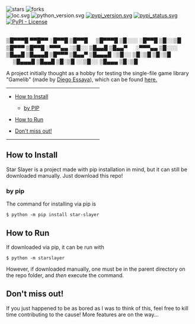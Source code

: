 <p align="left">

<img alt="stars" src="https://img.shields.io/github/stars/NLGS2907/star-slayer?label=Stars&style=social" />
<img alt="forks" src="https://img.shields.io/github/forks/NLGS2907/star-slayer?label=Forks&style=social" />
<br/>

<img alt="loc.svg" src="https://img.shields.io/tokei/lines/github/NLGS2907/star-slayer?label=lines%20of%20code"/>
<img alt="python_version.svg" src="https://img.shields.io/pypi/pyversions/star-slayer"/>
<a href="https://pypi.org/project/star-slayer/">
<img alt="pypi_version.svg" src="https://img.shields.io/pypi/v/star-slayer"/></a>
<a href="https://pypi.org/project/star-slayer/">
<img alt="pypi_status.svg" src="https://img.shields.io/pypi/status/star-slayer"/></a>
<a href="https://pypi.org/project/star-slayer/">
<img alt="PyPI - License" src="https://img.shields.io/pypi/l/star-slayer"/></a>
<br/><br/>



▒█▀▀▀█ ▀▀█▀▀ ░█▀▀█ ▒█▀▀█ 　 ▒█▀▀▀█ ▒█░░░ ░█▀▀█ ▒█░░▒█ ▒█▀▀▀ ▒█▀▀█ 
░▀▀▀▄▄ ░▒█░░ ▒█▄▄█ ▒█▄▄▀ 　 ░▀▀▀▄▄ ▒█░░░ ▒█▄▄█ ▒█▄▄▄█ ▒█▀▀▀ ▒█▄▄▀ 
▒█▄▄▄█ ░▒█░░ ▒█░▒█ ▒█░▒█ 　 ▒█▄▄▄█ ▒█▄▄█ ▒█░▒█ ░░▒█░░ ▒█▄▄▄ ▒█░▒█


A project initially thought as a hobby for testing the single-file game library "Gamelib" (made by [Diego Essaya](https://github.com/dessaya)), which can be found [here.](https://github.com/dessaya/python-gamelib)

</p>

<hr width=50%/>

* [How to Install](#how-to-install)

    - [by PIP](#by-pip)

* [How to Run](#how-to-run)

* [Don't miss out!](#dont-miss-out)

<hr width=50%/>

## How to Install

Star Slayer is a project made with pip installation in mind,
but it can still be downloaded manually. Just download this repo!

### by pip

The command for installing via pip is
```console
$ python -m pip install star-slayer
```

## How to Run

If downloaded via pip, it can be run with
```console
$ python -m starslayer
```

However, if downloaded manually, one must be in the parent directory
on the repo folder, and *then* execute the command.

## Don't miss out!

If you just happened to be as bored as I was to think of this, feel free to
kill time contributing to the cause! More features are on the way...
